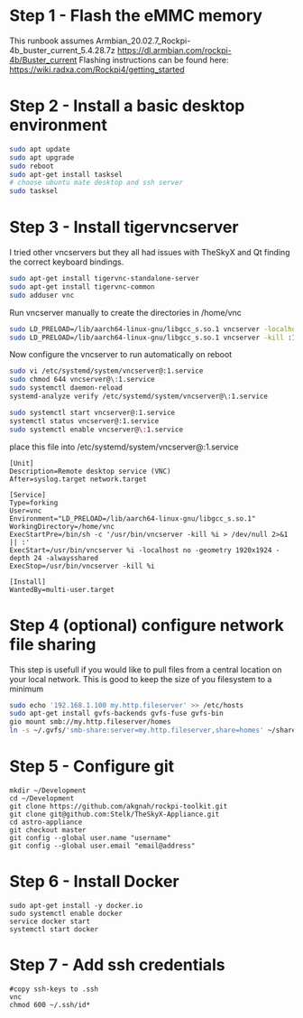 # Step 1 - Flash the eMMC memory
This runbook assumes Armbian_20.02.7_Rockpi-4b_buster_current_5.4.28.7z
https://dl.armbian.com/rockpi-4b/Buster_current
Flashing instructions can be found here: https://wiki.radxa.com/Rockpi4/getting_started 


# Step 2 - Install a basic desktop environment
````bash
sudo apt update
sudo apt upgrade
sudo reboot
sudo apt-get install tasksel
# choose ubuntu mate desktop and ssh server
sudo tasksel 
````

# Step 3 - Install tigervncserver
I tried other vncservers but they all had issues with TheSkyX and Qt finding the correct keyboard bindings.  
````bash
sudo apt-get install tigervnc-standalone-server
sudo apt-get install tigervnc-common
sudo adduser vnc
````
Run vncserver manually to create the directories in /home/vnc
````bash
sudo LD_PRELOAD=/lib/aarch64-linux-gnu/libgcc_s.so.1 vncserver -localhost no -depth 24 -geometry 1920x1024 :1 
sudo LD_PRELOAD=/lib/aarch64-linux-gnu/libgcc_s.so.1 vncserver -kill :1 
````
Now configure the vncserver to run automatically on reboot
````bash
sudo vi /etc/systemd/system/vncserver@:1.service
sudo chmod 644 vncserver@\:1.service
sudo systemctl daemon-reload
systemd-analyze verify /etc/systemd/system/vncserver@\:1.service

sudo systemctl start vncserver@:1.service
systemctl status vncserver@:1.service
sudo systemctl enable vncserver@\:1.service
````
place this file into /etc/systemd/system/vncserver@\:1.service
````
[Unit]
Description=Remote desktop service (VNC)
After=syslog.target network.target

[Service]
Type=forking
User=vnc
Environment="LD_PRELOAD=/lib/aarch64-linux-gnu/libgcc_s.so.1"
WorkingDirectory=/home/vnc
ExecStartPre=/bin/sh -c '/usr/bin/vncserver -kill %i > /dev/null 2>&1 || :'
ExecStart=/usr/bin/vncserver %i -localhost no -geometry 1920x1924 -depth 24 -alwaysshared
ExecStop=/usr/bin/vncserver -kill %i

[Install]
WantedBy=multi-user.target

````


# Step 4 (optional) configure network file sharing 
This step is usefull if you would like to pull files from a central location on your local network.  This is good to keep the size of you filesystem to a minimum

````bash
sudo echo '192.168.1.100 my.http.fileserver' >> /etc/hosts
sudo apt-get install gvfs-backends gvfs-fuse gvfs-bin
gio mount smb://my.http.fileserver/homes
ln -s ~/.gvfs/'smb-share:server=my.http.fileserver,share=homes' ~/share
````





# Step 5 - Configure git

````
mkdir ~/Development
cd ~/Development
git clone https://github.com/akgnah/rockpi-toolkit.git
git clone git@github.com:Stelk/TheSkyX-Appliance.git
cd astro-appliance
git checkout master
git config --global user.name "username"
git config --global user.email "email@address"
````

# Step 6 - Install Docker 

````
sudo apt-get install -y docker.io
sudo systemctl enable docker
service docker start
systemctl start docker
````

# Step 7 - Add ssh credentials

````
#copy ssh-keys to .ssh
vnc
chmod 600 ~/.ssh/id*
````
